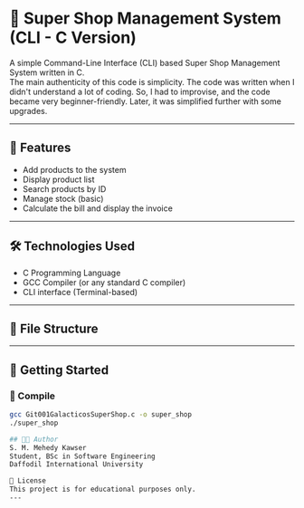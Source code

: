 # 🛒 Super Shop Management System (CLI - C Version)

A simple Command-Line Interface (CLI) based Super Shop Management System written in C.  
The main authenticity of this code is simplicity. The code was written when I didn't understand a lot of coding. So, I had to improvise, and the code became very beginner-friendly. Later, it was simplified further with some upgrades. 

---

## 📌 Features

- Add products to the system  
- Display product list  
- Search products by ID  
- Manage stock (basic)  
- Calculate the bill and display the invoice  

---

## 🛠️ Technologies Used

- C Programming Language
- GCC Compiler (or any standard C compiler)
- CLI interface (Terminal-based)

---

## 📁 File Structure



---
## 🚀 Getting Started

### 🔧 Compile

```bash
gcc Git001GalacticosSuperShop.c -o super_shop
./super_shop

## 👨‍💻 Author
S. M. Mehedy Kawser
Student, BSc in Software Engineering
Daffodil International University

📜 License
This project is for educational purposes only.
---
